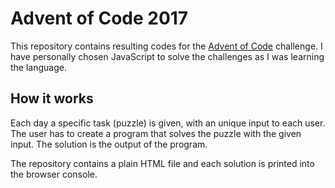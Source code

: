 # Advent of Code 2017

This repository contains resulting codes for the [Advent of Code](http://adventofcode.com/) challenge. I have personally chosen JavaScript to solve the challenges as I was learning the language.

## How it works

Each day a specific task (puzzle) is given, with an unique input to each user. The user has to create a program that solves the puzzle with the given input. The solution is the output of the program.

The repository contains a plain HTML file and each solution is printed into the browser console.